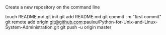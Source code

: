 Create a new repository on the command line

touch README.md
git init
git add README.md
git commit -m "first commit"
git remote add origin git@github.com:paulxu/Python-for-Unix-and-Linux-System-Administration.git
git push -u origin master
